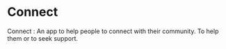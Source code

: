 # Connect
Connect : An app to help people to connect with their community. To help them or to seek support.
